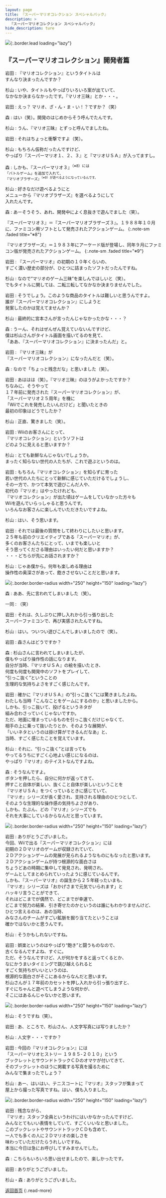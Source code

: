```yaml
---
layout: page
title: 『スーパーマリオコレクション スペシャルパック』
description: >
  『スーパーマリオコレクション スペシャルパック』
hide_description: ture
---
```


![](/interviews/jp/wii/svmj/vol2/img/mainvisual4.jpg){:.border.lead loading="lazy"}

<DIV CLASS="link_mario25th">

## 『スーパーマリオコレクション』開発者篇

岩田
: 『マリオコレクション』というタイトルは<br>すんなり決まったんですか？

杉山
: いや、タイトルもやっぱりいろいろ案が出ていて、<br>なかなか決まらなかったです。『マリオ三昧』とか・・・。

岩田
: えっ？ マリオ、ざ・ん・ま・い！？ですか？（笑）

森
: はい（笑）。開発のはじめからそう呼んでたんです。

杉山
: うん、『マリオ三昧』とずっと呼んでましたね。

岩田
: それはちょっと衝撃ですよ（笑）。

杉山
: もちろん仮称だったんですけど、<br>やっぱり『スーパーマリオ１、２、３』と『マリオＵＳＡ』が入ってますし。

森
: しかも、『スーパーマリオ３』<SUP>（※8）には<br>「バトルゲーム」を追加で入れて、<br>『マリオブラザーズ』<SUP>（※9）が遊べるようになっているんです。

杉山
: 好きなだけ遊べるようにと<br>メニューから『マリオブラザーズ』を選べるようにして<br>入れたんです。

森
: あーそうそう、あれ、開発中によく息抜きで遊んでました（笑）。

『スーパーマリオ３』＝『スーパーマリオブラザーズ３』。１９８８年１０月に、ファミコン用ソフトとして発売されたアクションゲーム。
{:.note-sm .faded title="※8"}

『マリオブラザーズ』＝１９８３年にアーケード版が登場し、同年９月にファミコン版が発売されたアクションゲーム。
{:.note-sm .faded title="※9"}

岩田
: 『スーパーマリオ』の初期の１０年くらいの、<br>すごく濃い歴史の部分が、ひとつに詰まったソフトだったんですね。

杉山
: なので“マリオのゲーム三昧”を楽しんでほしいと（笑）。<br>でもタイトルに関しては、二転三転してなかなか決まりませんでした。

岩田
: そうでしょう。このような商品のタイトルは難しいと思うんですよ。<br>誰が『スーパーマリオコレクション』にしようと<br>発案したのかは覚えてませんか？

杉山
: 最終的に宮本さんが言ったんじゃなかったかな・・・？

森
: うーん、それはぜんぜん覚えていないんですけど、<br>僕は杉山さんがタイトル画面を描いてるのを見て、<br>「ああ、『スーパーマリオコレクション』に決まったんだ」と。

岩田
: 『マリオ三昧』が<br>『スーパーマリオコレクション』になったんだと（笑）。

森
: なので「ちょっと残念だな」と思いました（笑）。

岩田
: あははは（笑）。『マリオ三昧』のほうがよかったですか？<br>ちなみに、そうやって<br>１７年前に発売された『スーパーマリオコレクション』が、<br>「スーパーマリオ２５周年」を機に<br>「Wiiでこれを発売したいんだけど」と聞いたときの<br>最初の印象はどうでしたか？

杉山
: 正直、驚きました（笑）。

岩田
: Wiiのお客さんにとって、<br>『マリオコレクション』というソフトは<br>どのように見えると思いますか？

杉山
: とても新鮮なんじゃないでしょうか。<br>まったく知らない世代の人たちが、これで遊ぶというのは。

岩田
: もちろん『マリオコレクション』を知らずに育った<br>若い世代の人たちにとって新鮮に感じていただけるでしょうし、<br>その一方で、かつて本気で遊びこんだ人や、<br>初代の『マリオ』はやったけれども、<br>『マリオコレクション』が出た頃はゲームをしていなかった方々も<br>Wiiを遊んでいらっしゃると思うんです。<br>いろんなお客さんに楽しんでいただきたいですよね。

杉山
: はい、そう思います。

岩田
: それでは最後の質問をして終わりにしたいと思います。<br>２５年も前のクリエイティブである『スーパーマリオ』が、<br>多くのお客さんたちにとって、いまでも楽しいと<br>そう思ってくださる理由はいったい何だと思いますか？<br>・・・どちらが先にお話されますか？

杉山
: じゃあ僕から。何年も楽しめる理由は<br>操作性の奥深さがあって、飽きさせないことだと思います。

![](/interviews/jp/wii/svmj/vol2/img/photo9.jpg){:.border.border-radius width="250" height="150" loading="lazy"}

森
: ああ、先に言われてしまいました（笑）。

一同
: （笑）

岩田
: それは、久しぶりに押し入れから引っ張り出した<br>スーパーファミコンで、再び実感されたんですね。

杉山
: はい。ついつい遊びこんでしまいましたので（笑）。

岩田
: 森さんはどうですか？

森
: 杉山さんに言われてしまいましたが、<br>僕もやっぱり操作性の話になります。<br>自分が当時、『マリオＵＳＡ』の絵を描いたとき、<br>何度も何度も開発中のソフトをプレイして、<br>“引っこ抜く”ということの<br>生理的な気持ちよさをすごく感じたんです。

岩田
: 確かに『マリオＵＳＡ』の“引っこ抜く”には驚きましたよね。<br>わたしも当時「こんなことをゲームにするのか」と思いましたから。<br>しかも、引っこ抜いて、投げるというネタが<br>組み合わさっていくじゃないですか。<br>ただ、地面に埋まっているものを引っこ抜くだけじゃなくて、<br>相手の上に乗って抜いたりとか、そのような展開が、<br>「いいネタというのは掛け算ができるんだなあ」と、<br>当時、すごく感じたことを覚えています。

杉山
: それに、“引っこ抜く”とは言っても<br>やってるうちにすごく心地よい感じになるのは、<br>やっぱり『マリオ』のテイストなんですよね。

森
: そうなんですよ。<br>ボタンを押したら、自分に何かが返ってきて、<br>押すこと自体が楽しい、抜くこと自体が楽しいということを<br>『マリオＵＳＡ』をつくっているときに感じていて、<br>『マリオ』シリーズが長く愛され、支持される理由のひとつとして、<br>そのような生理的な操作感の気持ちよさがあり、<br>しかも、たぶん、どの『マリオ』シリーズでも<br>それを大事にしているからなんだと思っています。

![](/interviews/jp/wii/svmj/vol2/img/photo10.jpg){:.border.border-radius width="250" height="150" loading="lazy"}

岩田
: ありがとうございました。<br>今回、Wiiで出る『スーパーマリオコレクション』には<br>初期の２Ｄマリオのゲームが収録されていて、<br>２Ｄアクションゲームの発展が見られるようなものにもなったと思います。<br>２Ｄアクションゲームが持つ根源的な面白さは<br>ちょうどあの時期に集中して発見され、発明され、<br>ゲームとしてまとめられていったように感じているんです。<br>しかも、『スーパーマリオ』の誕生から２５年経ったいまも、<br>『マリオ』シリーズは「おかげさまで元気でいられます」と<br>ハッキリ言うことができて、<br>それはどこまでが偶然で、どこまでが幸運で、<br>どこまで努力の結果、引き寄せたのかというのは誰にもわかりませんけど、<br>ひとつ言えるのは、あの当時、<br>みなさんのチームがすごい鉱脈を掘り当てたということは<br>確かではないかと思うんです。

杉山
: そうかもしれないですね。

岩田
: 娯楽というのはやっぱり“飽き”と闘うものなので、<br>古くなるんですよね、すぐに。<br>ただ、そうなんですけど、人が何かをすると返ってくるとか、<br>なにかうまいタイミングで跳び越えられると<br>すごく気持ちがいいというのは、<br>根源的な面白さがそこにあるからなんだと思います。<br>杉山さんが１７年前のカセットを押し入れから引っ張り出すと、<br>すぐにちゃんと遊べてしまうような何かが、<br>そこにはあるんじゃないかと思います。

![](/interviews/jp/wii/svmj/vol2/img/photo11.jpg){:.border.border-radius width="250" height="150" loading="lazy"}

杉山
: そうですね（笑）。

岩田
: あ、ところで、杉山さん、人文字写真には写りましたか？

杉山
: 人文字・・・ですか？

岩田
: 今回の『マリオコレクション』には<br>「スーパーマリオヒストリー １９８５-２０１０」という<br>ブックレットとサウンドトラックＣＤのオマケが付いてきて、<br>そのブックレットのほうに掲載する写真を撮るために<br>みんなで集まったでしょう？

杉山
: あー、はいはい、テニスコートに『マリオ』スタッフが集まって<br>屋上から撮った写真ですね。はい、僕も入りました。

![](/interviews/jp/wii/svmj/vol2/img/photo12.jpg){:.border.border-radius width="250" height="150" loading="lazy"}

岩田
: 残念ながら、<br>『マリオ』スタッフ全員というわけにはいかなかったんですけど、<br>みんなとてもいい表情をしていて、すごくいいなと思いました。<br>このブックレットやサウンドトラックＣＤも含めて、<br>一人でも多くの人に２Ｄマリオの楽しさを<br>味わっていただけたらうれしいですね。<br>本当に今日は急にお呼びしてすみませんでした。

森
: こちらもいろいろ思い出せましたので、楽しかったです。

岩田
: ありがとうございました。

杉山・森
: ありがとうございました。

[返回首页](../../../../../)
{:.read-more}

